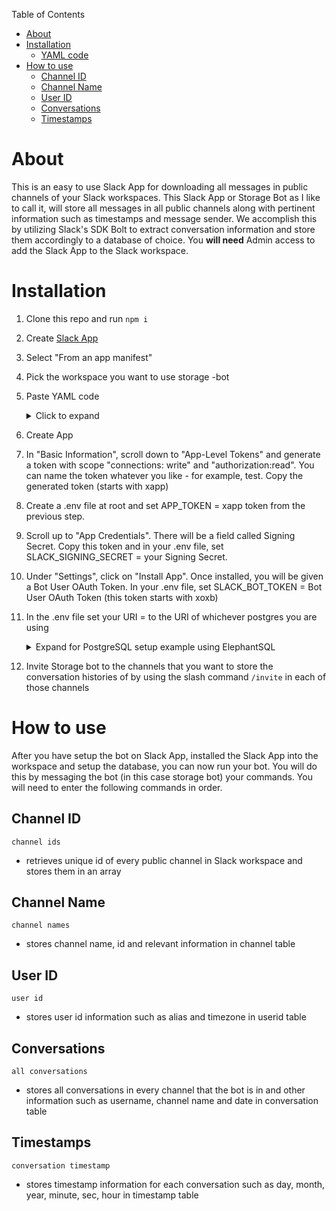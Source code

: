 Table of Contents

- [About](#about)
- [Installation](#installation)
    - [YAML code](#yaml-code)
- [How to use](#how-to-use)
  - [Channel ID](#channel-id)
  - [Channel Name](#channel-name)
  - [User ID](#user-id)
  - [Conversations](#conversations)
  - [Timestamps](#timestamps)

# About

This is an easy to use Slack App for downloading all messages in public channels of your Slack workspaces. This Slack App or Storage Bot as I like to call it, will store all messages in all public channels along with pertinent information such as timestamps and message sender. We accomplish this by utilizing Slack's SDK Bolt to extract conversation information and store them accordingly to a database of choice. You **will need** Admin access to add the Slack App to the Slack workspace.

# Installation

1. Clone this repo and run `npm i`
2. Create [Slack App](https://api.slack.com/apps?new_app=1)
3. Select "From an app manifest"
4. Pick the workspace you want to use storage -bot
5. Paste YAML code
   <details>
     <summary>Click to expand</summary>

   ### YAML code

   ```js
   display_information:
     name: storage
   features:
     bot_user:
       display_name: storage
       always_online: false
   oauth_config:
     scopes:
       bot:
         - app_mentions:read
         - channels:history
         - channels:read
         - chat:write
         - commands
         - im:history
         - im:read
         - im:write
         - users:read
   settings:
     event_subscriptions:
       bot_events:
         - message.im
     interactivity:
       is_enabled: true
     org_deploy_enabled: false
     socket_mode_enabled: true
     token_rotation_enabled: false

   ```

   </details>

6. Create App
7. In "Basic Information", scroll down to "App-Level Tokens" and generate a token with scope "connections: write" and "authorization:read". You can name the token whatever you like - for example, test. Copy the generated token (starts with xapp)
8. Create a .env file at root and set APP_TOKEN = xapp token from the previous step.
9. Scroll up to "App Credentials". There will be a field called Signing Secret. Copy this token and in your .env file, set SLACK_SIGNING_SECRET = your Signing Secret.
10. Under "Settings", click on "Install App". Once installed, you will be given a Bot User OAuth Token. In your .env file, set SLACK_BOT_TOKEN = Bot User OAuth Token (this token starts with xoxb)
11. In the .env file set your URI = to the URI of whichever postgres you are using
    <details>
      <summary>Expand for PostgreSQL setup example using ElephantSQL</summary>  
        
    </details>
12. Invite Storage bot to the channels that you want to store the conversation histories of by using the slash command `/invite` in each of those channels

# How to use

After you have setup the bot on Slack App, installed the Slack App into the workspace and setup the database, you can now run your bot. You will do this by messaging the bot (in this case storage bot) your commands. You will need to enter the following commands in order.

## Channel ID

    channel ids

- retrieves unique id of every public channel in Slack workspace and stores them in an array

## Channel Name

    channel names

- stores channel name, id and relevant information in channel table

## User ID

    user id

- stores user id information such as alias and timezone in userid table

## Conversations

    all conversations

- stores all conversations in every channel that the bot is in and other information such as username, channel name and date in conversation table

## Timestamps

    conversation timestamp

- stores timestamp information for each conversation such as day, month, year, minute, sec, hour in timestamp table

